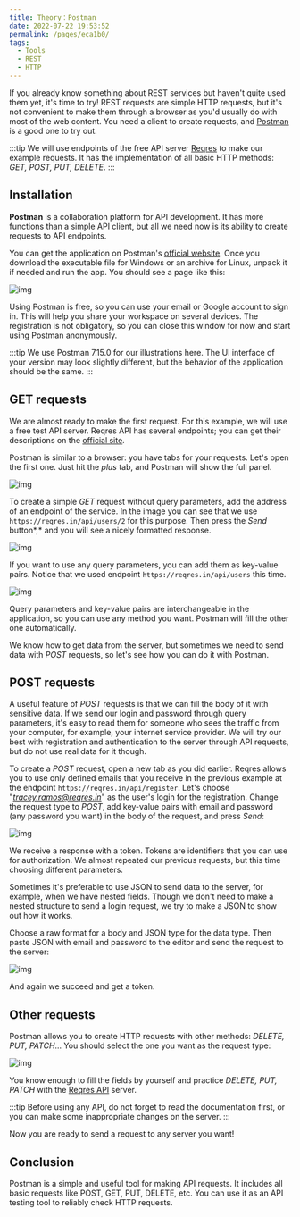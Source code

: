 ```yaml
---
title: Theory：Postman
date: 2022-07-22 19:53:52
permalink: /pages/eca1b0/
tags:
  - Tools
  - REST
  - HTTP
---
```

If you already know something about REST services but haven't quite used them yet, it's time to try! REST requests are simple HTTP requests, but it's not convenient to make them through a browser as you'd usually do with most of the web content. You need a client to create requests, and [Postman](https://www.getpostman.com/) is a good one to try out.


:::tip
We will use endpoints of the free API server [Reqres](https://reqres.in/) to make our example requests. It has the implementation of all basic HTTP methods: *GET, POST, PUT, DELETE*.
:::


## Installation

**Postman** is a collaboration platform for API development. It has more functions than a simple API client, but all we need now is its ability to create requests to API endpoints.

You can get the application on Postman's [official website](https://www.getpostman.com/downloads/). Once you download the executable file for Windows or an archive for Linux, unpack it if needed and run the app. You should see a page like this:

![img](https://ucarecdn.com/e356f7a1-c6a6-40ff-b0bd-4b5b9c04d3fd/)

Using Postman is free, so you can use your email or Google account to sign in. This will help you share your workspace on several devices. The registration is not obligatory, so you can close this window for now and start using Postman anonymously.

:::tip
We use Postman 7.15.0 for our illustrations here. The UI interface of your version may look slightly different, but the behavior of the application should be the same.
:::


## GET requests

We are almost ready to make the first request. For this example, we will use a free test API server. Reqres API has several endpoints; you can get their descriptions on the [official site](https://reqres.in/).

Postman is similar to a browser: you have tabs for your requests. Let's open the first one. Just hit the *plus* tab, and Postman will show the full panel.

![img](https://ucarecdn.com/247c0cf2-9e1e-4a3b-a5a3-5ef6dc25246b/)

To create a simple *GET* request without query parameters, add the address of an endpoint of the service. In the image you can see that we use `https://reqres.in/api/users/2` for this purpose. Then press the *Send* button*,* and you will see a nicely formatted response.

![img](https://ucarecdn.com/4575d9ed-7322-44fb-b0ba-bf460bafcf5c/)

If you want to use any query parameters, you can add them as key-value pairs. Notice that we used endpoint `https://reqres.in/api/users` this time.

![img](https://ucarecdn.com/b8f627c3-8c75-4f12-95e8-278ee960c3aa/)

Query parameters and key-value pairs are interchangeable in the application, so you can use any method you want. Postman will fill the other one automatically.

We know how to get data from the server, but sometimes we need to send data with *POST* requests, so let's see how you can do it with Postman.

## POST requests

A useful feature of *POST* requests is that we can fill the body of it with sensitive data. If we send our login and password through query parameters, it's easy to read them for someone who sees the traffic from your computer, for example, your internet service provider. We will try our best with registration and authentication to the server through API requests, but do not use real data for it though.

To create a *POST* request, open a new tab as you did earlier. Reqres allows you to use only defined emails that you receive in the previous example at the endpoint `https://reqres.in/api/register`. Let's choose "*tracey.ramos@reqres.in*" as the user's login for the registration. Change the request type to *POST*, add key-value pairs with email and password (any password you want) in the body of the request, and press *Send*:

![img](https://ucarecdn.com/f485776a-2373-494b-a6ba-a3ece28b1be6/)

We receive a response with a token. Tokens are identifiers that you can use for authorization. We almost repeated our previous requests, but this time choosing different parameters.

Sometimes it's preferable to use JSON to send data to the server, for example, when we have nested fields. Though we don't need to make a nested structure to send a login request, we try to make a JSON to show out how it works.

Choose a raw format for a body and JSON type for the data type. Then paste JSON with email and password to the editor and send the request to the server:

![img](https://ucarecdn.com/96995512-95d9-4e9a-ab96-110346b5504d/)

And again we succeed and get a token.

## Other requests

Postman allows you to create HTTP requests with other methods: *DELETE, PUT, PATCH*... You should select the one you want as the request type:

![img](https://ucarecdn.com/dc385714-d1d9-45e5-a460-06ba3e18ce27/)

You know enough to fill the fields by yourself and practice *DELETE, PUT, PATCH* with the [Reqres API](https://reqres.in/) server.

:::tip
Before using any API, do not forget to read the documentation first, or you can make some inappropriate changes on the server.
:::


Now you are ready to send a request to any server you want!

## Conclusion

Postman is a simple and useful tool for making API requests. It includes all basic requests like POST, GET, PUT, DELETE, etc. You can use it as an API testing tool to reliably check HTTP requests.